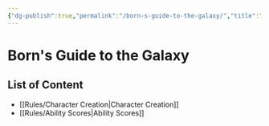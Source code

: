 ```yaml
---
{"dg-publish":true,"permalink":"/born-s-guide-to-the-galaxy/","title":"Born's Guide to the Galaxy","tags":["gardenEntry","gardenEntry"]}
---
```


# Born's Guide to the Galaxy

## List of Content
- [[Rules/Character Creation\|Character Creation]]
- [[Rules/Ability Scores\|Ability Scores]]


